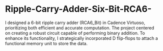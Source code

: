 # Ripple-Carry-Adder-Six-Bit-RCA6-
I designed a 6-bit ripple carry adder (RCA6_Bit) in Cadence Virtuoso, prioritizing both efficient and accurate computation. The project centered on creating a robust circuit capable of performing binary addition. To enhance its functionality, I strategically incorporated D flip-flops to attach a functional memory unit  to store the data.
